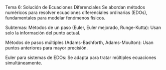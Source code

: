 Tema 6: Solución de Ecuaciones Diferenciales
Se abordan métodos numéricos para resolver ecuaciones diferenciales ordinarias (EDOs), fundamentales para modelar fenómenos físicos.

Subtemas:
Métodos de un paso (Euler, Euler mejorado, Runge-Kutta): Usan solo la información del punto actual.

Métodos de pasos múltiples (Adams-Bashforth, Adams-Moulton): Usan puntos anteriores para mayor precisión.

Euler para sistemas de EDOs: Se adapta para tratar múltiples ecuaciones simultáneamente.